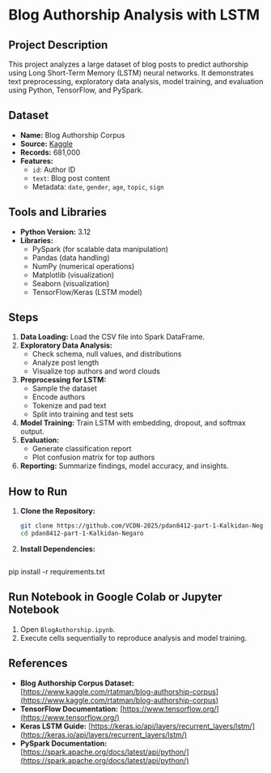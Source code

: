 # Blog Authorship Analysis with LSTM

## Project Description
This project analyzes a large dataset of blog posts to predict authorship using Long Short-Term Memory (LSTM) neural networks. It demonstrates text preprocessing, exploratory data analysis, model training, and evaluation using Python, TensorFlow, and PySpark.

## Dataset
- **Name:** Blog Authorship Corpus  
- **Source:** [Kaggle](https://www.kaggle.com/rtatman/blog-authorship-corpus)  
- **Records:** 681,000  
- **Features:**  
  - `id`: Author ID  
  - `text`: Blog post content  
  - Metadata: `date`, `gender`, `age`, `topic`, `sign`  

## Tools and Libraries
- **Python Version:** 3.12  
- **Libraries:**  
  - PySpark (for scalable data manipulation)  
  - Pandas (data handling)  
  - NumPy (numerical operations)  
  - Matplotlib (visualization)  
  - Seaborn (visualization)  
  - TensorFlow/Keras (LSTM model)

## Steps
1. **Data Loading:** Load the CSV file into Spark DataFrame.  
2. **Exploratory Data Analysis:**  
   - Check schema, null values, and distributions  
   - Analyze post length  
   - Visualize top authors and word clouds  
3. **Preprocessing for LSTM:**  
   - Sample the dataset  
   - Encode authors  
   - Tokenize and pad text  
   - Split into training and test sets  
4. **Model Training:** Train LSTM with embedding, dropout, and softmax output.  
5. **Evaluation:**  
   - Generate classification report  
   - Plot confusion matrix for top authors  
6. **Reporting:** Summarize findings, model accuracy, and insights.

## How to Run
1. **Clone the Repository:**
   ```bash
   git clone https://github.com/VCDN-2025/pdan8412-part-1-Kalkidan-Negaro.git
   cd pdan8412-part-1-Kalkidan-Negaro

2. **Install Dependencies:**
   ```bash
pip install -r requirements.txt

## Run Notebook in Google Colab or Jupyter Notebook

1. Open `BlogAuthorship.ipynb`.
2. Execute cells sequentially to reproduce analysis and model training.

## References

- **Blog Authorship Corpus Dataset:** [https://www.kaggle.com/rtatman/blog-authorship-corpus](https://www.kaggle.com/rtatman/blog-authorship-corpus)  
- **TensorFlow Documentation:** [https://www.tensorflow.org/](https://www.tensorflow.org/)  
- **Keras LSTM Guide:** [https://keras.io/api/layers/recurrent_layers/lstm/](https://keras.io/api/layers/recurrent_layers/lstm/)  
- **PySpark Documentation:** [https://spark.apache.org/docs/latest/api/python/](https://spark.apache.org/docs/latest/api/python/)
